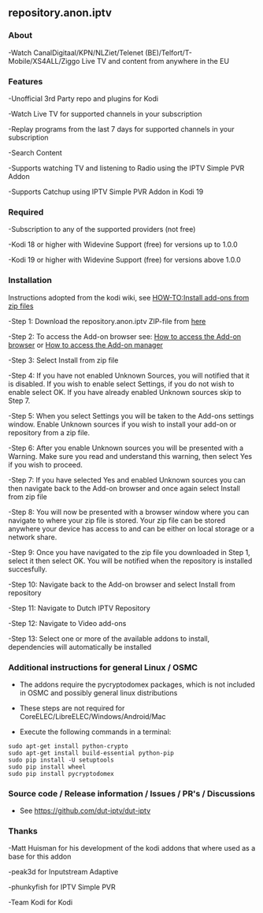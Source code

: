 ## repository.anon.iptv

### About

-Watch CanalDigitaal/KPN/NLZiet/Telenet (BE)/Telfort/T-Mobile/XS4ALL/Ziggo Live TV and content from anywhere in the EU

### Features

-Unofficial 3rd Party repo and plugins for Kodi

-Watch Live TV for supported channels in your subscription

-Replay programs from the last 7 days for supported channels in your subscription

-Search Content

-Supports watching TV and listening to Radio using the IPTV Simple PVR Addon

-Supports Catchup using IPTV Simple PVR Addon in Kodi 19

### Required

-Subscription to any of the supported providers (not free)

-Kodi 18 or higher with Widevine Support (free) for versions up to 1.0.0

-Kodi 19 or higher with Widevine Support (free) for versions above 1.0.0

### Installation
Instructions adopted from the kodi wiki, see [HOW-TO:Install add-ons from zip files](https://kodi.wiki/view/HOW-TO:Install_add-ons_from_zip_files)

-Step 1: Download the repository.anon.iptv ZIP-file from [here](https://github.com/dut-iptv/dut-iptv.github.io/raw/master/repository.anon.iptv-latest.zip)

-Step 2: To access the Add-on browser see: [How to access the Add-on browser](https://kodi.wiki/view/Add-on_manager#How_to_access_the_Add-on_browser) or [How to access the Add-on manager](https://kodi.wiki/view/Add-on_manager#How_to_access_the_Add-on_manager)

-Step 3: Select Install from zip file

-Step 4: If you have not enabled Unknown Sources, you will notified that it is disabled. If you wish to enable select Settings, if you do not wish to enable select OK. If you have already enabled Unknown sources skip to Step 7.

-Step 5: When you select Settings you will be taken to the Add-ons settings window. Enable Unknown sources if you wish to install your add-on or repository from a zip file.

-Step 6: After you enable Unknown sources you will be presented with a Warning. Make sure you read and understand this warning, then select Yes if you wish to proceed.

-Step 7: If you have selected Yes and enabled Unknown sources you can then navigate back to the Add-on browser and once again select Install from zip file

-Step 8: You will now be presented with a browser window where you can navigate to where your zip file is stored. Your zip file can be stored anywhere your device has access to and can be either on local storage or a network share.

-Step 9: Once you have navigated to the zip file you downloaded in Step 1, select it then select OK. You will be notified when the repository is installed succesfully.

-Step 10: Navigate back to the Add-on browser and select Install from repository

-Step 11: Navigate to Dutch IPTV Repository

-Step 12: Navigate to Video add-ons

-Step 13: Select one or more of the available addons to install, dependencies will automatically be installed

### Additional instructions for general Linux / OSMC

- The addons require the pycryptodomex packages, which is not included in OSMC and possibly general linux distributions

- These steps are not required for CoreELEC/LibreELEC/Windows/Android/Mac

- Execute the following commands in a terminal:

```
sudo apt-get install python-crypto
sudo apt-get install build-essential python-pip
sudo pip install -U setuptools
sudo pip install wheel
sudo pip install pycryptodomex
```

### Source code / Release information / Issues / PR's / Discussions

- See https://github.com/dut-iptv/dut-iptv

### Thanks

-Matt Huisman for his development of the kodi addons that where used as a base for this addon

-peak3d for Inputstream Adaptive

-phunkyfish for IPTV Simple PVR

-Team Kodi for Kodi